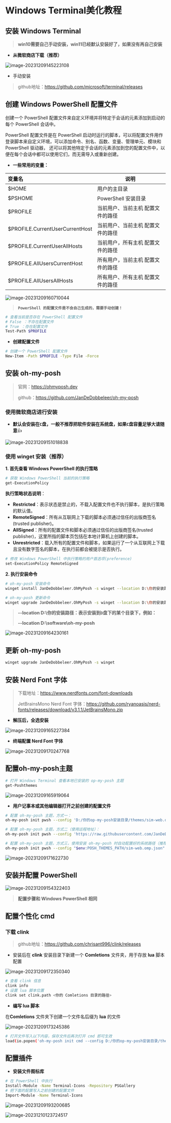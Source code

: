 # Windows Terminal美化教程

## 安装 Windows Terminal

> **win10需要自己手动安装，win11已经默认安装好了，如果没有再自己安装**

- **从微软商店下载（推荐）**

![image-20231209145223108](https://cdn.jsdelivr.net/gh/L1102/pictures/img/image-20231209145223108.png)

- 手动安装

> github地址：https://github.com/microsoft/terminal/releases

## 创建 Windows PowerShell 配置文件

创建一个 PowerShell 配置文件来自定义环境并将特定于会话的元素添加到启动的每个 PowerShell 会话中。

PowerShell 配置文件是在 PowerShell 启动时运行的脚本，可以将配置文件用作登录脚本来自定义环境，可以添加命令、别名、函数、变量、管理单元、模块和 PowerShell 驱动器，
还可以将其他特定于会话的元素添加到您的配置文件中，以便在每个会话中都可以使用它们，而无需导入或重新创建。

- **一些常用的变量：**

| 变量名                          | 说明                              |
| :------------------------------ | --------------------------------- |
| $HOME                           | 用户的主目录                      |
| $PSHOME                         | PowerShell 安装目录               |
| $PROFILE                        | 当前用户、当前主机 配置文件的路径 |
| $PROFILE.CurrentUserCurrentHost | 当前用户、当前主机 配置文件的路径 |
| $PROFILE.CurrentUserAllHosts    | 当前用户，所有主机 配置文件的路径 |
| $PROFILE.AllUsersCurrentHost    | 所有用户，当前主机 配置文件的路径 |
| $PROFILE.AllUsersAllHosts       | 所有用户、所有主机 配置文件的路径 |

![image-20231209160710044](https://cdn.jsdelivr.net/gh/L1102/pictures/img/image-20231209160710044.png)

> **`PowerShell 的配置文件是不会自己生成的，需要手动创建！`**

```bash
# 查看当前是否存在 PowerShell 配置文件
# False ：不存在配置文件
# True ：存在配置文件
Test-Path $PROFILE
```

- **创建配置文件**

````bash
# 创建一个 PowerShell 配置文件
New-Item -Path $PROFILE -Type File -Force
````

## 安装 oh-my-posh

> 官网：https://ohmyposh.dev
>
> github：https://github.com/JanDeDobbeleer/oh-my-posh

### **使用微软商店进行安装**

- **默认会安装在`C`盘，一般不推荐把软件安装在系统盘，如果`C`盘容量足够大请随意**👍

![image-20231209151018838](https://cdn.jsdelivr.net/gh/L1102/pictures/img/image-20231209151018838.png)

### 使用 winget 安装（推荐）

**1. 首先查看 Windows PowerShell 的执行策略**

```bash
# 获取 Windows PowerShell 当前的执行策略
get-ExecutionPolicy
```

**执行策略状态说明**：

- **Restricted**：表示状态是禁止的，不载入配置文件也不执行脚本，是执行策略的默认值。
- **RemoteSigned**：所有从互联网上下载的脚本必须通过信任的出版商签名(trusted publisher)。
- **AllSigned**：所有的配置文件和脚本必须通过信任的出版商签名(trusted publisher)，这里所指的脚本页包括在本地计算机上创建的脚本。
- **Unrestricted**：载入所有的配置文件和脚本，如果运行了一个从互联网上下载且没有数字签名的脚本，在执行前都会被提示是否执行。

```bash
# 修改 Windows PowerShell 中执行策略的用户首选项(preference)
set-ExecutionPolicy RemoteSigned
```

**2. 执行安装命令**

```bash
# oh-my-posh 安装命令
winget install JanDeDobbeleer.OhMyPosh -s winget --location D:\你的安装路径

# oh-my-posh 更新命令
winget upgrade JanDeDobbeleer.OhMyPosh -s winget --location D:\你的安装路径
```

> **--location D:\你的安装路径：表示安装到`D`盘下的某个目录下，例如：**
>
> **--location D:\software\oh-my-posh**



![image-20231209164230161](https://cdn.jsdelivr.net/gh/L1102/pictures/img/image-20231209164230161.png)

## 更新 oh-my-posh

```bash
winget upgrade JanDeDobbeleer.OhMyPosh -s winget
```

## 安装 Nerd Font 字体

> 下载地址：https://www.nerdfonts.com/font-downloads
>
> JetBrainsMono Nerd Font 字体：https://github.com/ryanoasis/nerd-fonts/releases/download/v3.1.1/JetBrainsMono.zip

- **解压后，全选安装**

![image-20231209165227384](https://cdn.jsdelivr.net/gh/L1102/pictures/img/image-20231209165227384.png)

- **终端配置 Nerd Font 字体**

![image-20231209170247768](https://cdn.jsdelivr.net/gh/L1102/pictures/img/image-20231209170247768.png)

## 配置oh-my-posh主题

```bash
# 打开 Windows Terminal 查看本地已安装的 op-my-posh 主题
get-Poshthemes
```

![image-20231209165919064](https://cdn.jsdelivr.net/gh/L1102/pictures/img/image-20231209165919064.png)

- **用户记事本或其他编辑器打开之前创建的配置文件**

```bash
# 配置 oh-my-posh 主题，方式一：
oh-my-posh init pwsh --config 'D:/你的op-my-posh安装目录/themes/sim-web.omp.json' | Invoke-Expression

# 配置 oh-my-posh 主题，方式二（使用远程地址）：
oh-my-posh init pwsh --config 'https://raw.githubusercontent.com/JanDeDobbeleer/oh-my-posh/main/themes/sim-web.omp.json' | Invoke-Expression

# 配置 oh-my-posh 主题，方式三，使用安装 oh-my-posh 时自动配置好的系统路径（推荐使用这种方式）：
oh-my-posh init pwsh --config "$env:POSH_THEMES_PATH/sim-web.omp.json" | Invoke-Expression
```

![image-20231209171622730](https://cdn.jsdelivr.net/gh/L1102/pictures/img/image-20231209171622730.png)

## 安装并配置 PowerShell

![image-20231209154322403](https://cdn.jsdelivr.net/gh/L1102/pictures/img/image-20231209154322403.png)

> **配置步骤和 Windows PowerShell 相同**

## 配置个性化 cmd

### 下载 clink

> github地址：https://github.com/chrisant996/clink/releases

- 安装后在 **clink** 安装目录下新建一个 **Comletions** 文件夹，用于存放 **lua** 脚本配置

![image-20231209172350340](https://cdn.jsdelivr.net/gh/L1102/pictures/img/image-20231209172350340.png)

```bash
# 查看 clink 信息
clink info
# 设置 lua 脚本位置
clink set clink.path <你的 Comletions 目录的路径>
```

- **编写 lua 脚本**

在**Comletions** 文件夹下创建一个文件名后缀为 **lua** 的文件

![image-20231209173245386](https://cdn.jsdelivr.net/gh/L1102/pictures/img/image-20231209173245386.png)

```bash
# 打开文件写入以下内容，保存文件后再次打开 cmd 即可生效
load(io.popen('oh-my-posh init cmd --config D:/你的op-my-posh安装目录/themes/sim-web.omp.json'):read("*a"))()
```

## 配置插件

- **安装文件图标库**

```bash
# 在 PowerShell 中执行
Install-Module -Name Terminal-Icons -Repository PSGallery
# 把下面的配置写入之前创建的配置文件
Import-Module -Name Terminal-Icons
```

![image-20231209193200685](https://cdn.jsdelivr.net/gh/L1102/pictures/img/image-20231209193200685.png)

![image-20231210123724517](https://cdn.jsdelivr.net/gh/L1102/pictures/img/image-20231210123724517.png)







